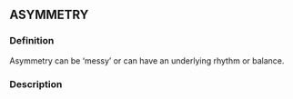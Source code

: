 ## ASYMMETRY
### Definition
Asymmetry can be ‘messy’ or can have an underlying rhythm or balance.

### Description
